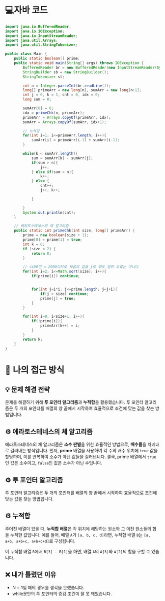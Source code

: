 <!-- 꾸미는데 있어 ChatGPT를 사용하였습니다. -->
# 💻자바 코드
```java
import java.io.BufferedReader;
import java.io.IOException;
import java.io.InputStreamReader;
import java.util.Arrays;
import java.util.StringTokenizer;

public class Main {
    public static boolean[] prime;
    public static void main(String[] args) throws IOException {
        BufferedReader br = new BufferedReader(new InputStreamReader(System.in));
        StringBuilder sb = new StringBuilder();
        StringTokenizer st;

        int n = Integer.parseInt(br.readLine());
        long[] primeArr = new long[n], sumArr = new long[n+1];
        int j = 0, k = 1, cnt = 0, idx = 0;
        long sum = 0;

        sumArr[0] = 0;
        idx = primeChk(n, primeArr);
        primeArr = Arrays.copyOf(primeArr, idx);
        sumArr = Arrays.copyOf(sumArr, idx+1);

        // 누적합
        for(int i=1; i<=primeArr.length; i++){
            sumArr[i] = primeArr[i-1] + sumArr[i-1];
        }

        while(k < sumArr.length){
            sum = sumArr[k] - sumArr[j];
            if(sum > n){
                j++;
            } else if(sum < n){
                k++;
            } else {
                cnt++;
                j++; k++;

            }

        }
        System.out.println(cnt);
    }

    // 에라토스테네스의 체 알고리즘
    public static int primeChk(int size, long[] primeArr) {
        prime = new boolean[size + 1];
        prime[0] = prime[1] = true;
        int k = 0;
        if (size < 2) {
            return 0;
        }

        // √400만 = 2000이므로 제곱의 값을 j로 줘도 범위 오류는 아니다
        for(int i=2; i<=Math.sqrt(size); i++){
            if(prime[i]) continue;


            for(int j=i*i; j<=prime.length; j=j+i){
                if(j > size) continue;
                prime[j] = true;
            }
        }

        for(int i=0; i<size+1; i++){
            if(!prime[i]){
                primeArr[k++] = i;
            }
        }
        return k;
    }
}
```

# 💭 나의 접근 방식

## 💡 문제 해결 전략
문제를 해결하기 위해 **투 포인터 알고리즘**과 **누적합**을 활용했습니다. 투 포인터 알고리즘은 두 개의 포인터를 배열의 양 끝에서 시작하여 효율적으로 조건에 맞는 값을 찾는 방법입니다.

## ⚙️ 에라토스테네스의 체 알고리즘
에라토스테네스의 체 알고리즘은 **소수 판별**을 위한 효율적인 방법으로, **배수들**을 차례대로 걸러내는 방식입니다. 먼저, **prime** 배열을 사용하여 각 수의 배수 위치에 `true` 값을 할당하며, 이를 반복하여 소수가 아닌 값들을 걸러냅니다. 결국, prime 배열에서 `true`인 값은 소수이고, `false`인 값은 소수가 아닌 수입니다.

## ⚙️ 투 포인터 알고리즘
투 포인터 알고리즘은 두 개의 포인터를 배열의 양 끝에서 시작하여 효율적으로 조건에 맞는 값을 찾는 방법입니다.

## ⚙️ 누적합
주어진 배열이 있을 때, **누적합 배열**은 각 위치에 해당하는 원소와 그 이전 원소들의 합을 누적한 값입니다. 예를 들어, 배열 `A`가 `[a, b, c, d]`라면, 누적합 배열 `B`는 `[a, a+b, a+b+c, a+b+c+d]`로 구성됩니다. 

이 누적합 배열 `B`에서 `B[3] - B[1]`을 하면, 배열 `A`의 `A[3]`와 `A[2]`의 합을 구할 수 있습니다.

## ❌ 내가 틀렸던 이유
- N = 1일 때의 경우를 생각을 못했습니다.
- while문안의 투 포인터의 증감 조건이 잘 못 돼었습니다.
